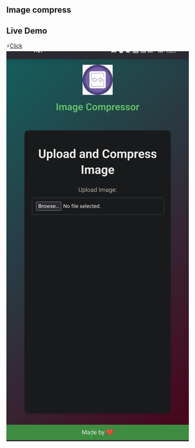 ## Image compress
## Live Demo
⚡[Click](https://112f39d6.image-compress-8cp.pages.dev/)
<img src="https://raw.githubusercontent.com/codexart-lab/Image-compress-/refs/heads/main/web/Screenshot_2025-01-15-01-08-05-52_3aea4af51f236e4932235fdada7d1643.jpg">
